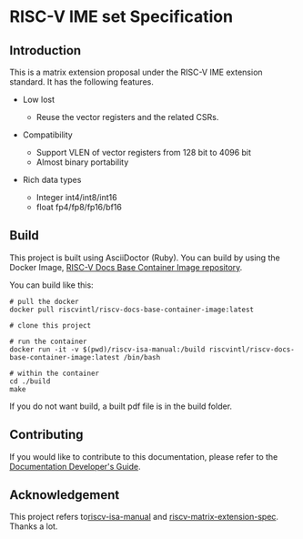 # RISC-V IME set Specification

## Introduction
This is a matrix extension proposal under the RISC-V IME extension standard. It has the following features.

* Low lost
    - Reuse the vector registers and the related CSRs.

* Compatibility
    - Support VLEN of vector registers from 128 bit to 4096 bit
    - Almost binary portability

* Rich data types
    - Integer int4/int8/int16
    - float fp4/fp8/fp16/bf16

## Build
This project is built using AsciiDoctor (Ruby). You can build by using the Docker Image, [RISC-V Docs Base Container Image repository](https://github.com/riscv/riscv-docs-base-container-image).

You can build like this:

```
# pull the docker
docker pull riscvintl/riscv-docs-base-container-image:latest

# clone this project

# run the container
docker run -it -v $(pwd)/riscv-isa-manual:/build riscvintl/riscv-docs-base-container-image:latest /bin/bash

# within the container
cd ./build
make
```
If you do not want build, a built pdf file is in the build folder.

## Contributing
If you would like to contribute to this documentation, please refer to the [Documentation Developer's Guide](https://github.com/riscv/docs-dev-guide).

## Acknowledgement
This project refers to[riscv-isa-manual](https://github.com/riscv/riscv-isa-manual) and [riscv-matrix-extension-spec](https://github.com/T-head-Semi/riscv-matrix-extension-spec?tab=readme-ov-file). Thanks a lot.
